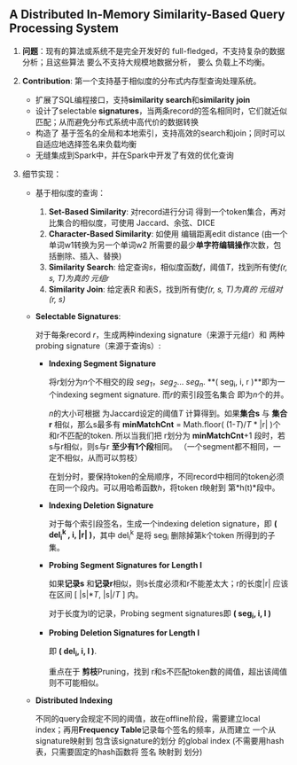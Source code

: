 ## A Distributed In-Memory Similarity-Based Query Processing System

1. **问题**：现有的算法或系统不是完全开发好的 full-fledged，不支持复杂的数据分析；且这些算法 要么不支持大规模地数据分析， 要么 负载上不均衡。
2. **Contribution**: 第一个支持基于相似度的分布式内存型查询处理系统。
   - 扩展了SQL编程接口，支持**similarity search**和**similarity join**
   - 设计了selectable **signatures**，当两条record的签名相同时，它们就近似匹配；从而避免分布式系统中高代价的数据转换
   - 构造了 基于签名的全局和本地索引，支持高效的search和join；同时可以自适应地选择签名来负载均衡
   - 无缝集成到Spark中，并在Spark中开发了有效的优化查询

3. 细节实现：

   - 基于相似度的查询：
     1. **Set-Based Similarity**: 对record进行分词 得到一个token集合，再对比集合的相似度，可使用 Jaccard、余弦、DICE
     2. **Character-Based Similarity**: 如使用 编辑距离edit distance (由一个单词w1转换为另一个单词w2 所需要的最少**单字符编辑操作**次数，包括删除、插入、替换)
     3. **Similarity Search**: 给定查询*s*，相似度函数*f*，阈值*T*，找到所有使*f(r, s, T)*为真的 元组*r*
     4. **Similarity Join**: 给定表R 和表S，找到所有使*f(r, s, T)*为真的 元组对*(r, s)*

   - **Selectable Signatures**: 

     对于每条record *r*，生成两种indexing signature（来源于元组r）和 两种probing signature（来源于查询s）: 

     - **Indexing Segment Signature**

       将*r*划分为*n*个不相交的段 *seg<sub>1</sub>*，*seg<sub>2</sub>*… *seg<sub>n</sub>*. **( seg<sub>i</sub>, i, r )**即为一个indexing segment signature. 而*r*的索引段签名集合 即为*n*个的并。

       *n*的大小可根据 为Jaccard设定的阈值*T* 计算得到。如果**集合s** 与 **集合r** 相似，那么s最多有 **minMatchCnt** = Math.floor( (1-*T*)/*T*  \* |r| )个 和r不匹配的token. 所以当我们把 r划分为 **minMatchCnt**+1 段时，若s与r相似，则s与r **至少有1个段**相同。 （一个segment都不相同，一定不相似，从而可以剪枝）

       在划分时，要保持token的全局顺序，不同record中相同的token必须在同一个段内。可以用哈希函数*h*，将token *t*映射到 第*h(t)*段中。

     - **Indexing Deletion Signature**

       对于每个索引段签名，生成一个indexing deletion signature，即 **( del<sub>i</sub><sup>k</sup> , i, |r| )**，其中 del<sub>i</sub><sup>k</sup> 是将 seg<sub>i</sub> 删除掉第k个token 所得到的子集。

     - **Probing Segment Signatures for Length l**

       如果**记录s** 和**记录r**相似，则s长度必须和r不能差太大；r的长度|r| 应该在区间 [ |s|\**T*, |s|/*T* ] 内。

       对于长度为l的记录，Probing segment signatures即  **( seg<sub>i</sub>, i, l )**

     - **Probing Deletion Signatures for Length l**

       即 **( del<sub>i</sub>, i, l )**.

       重点在于 **剪枝**Pruning，找到 r和s不匹配token数的阈值，超出该阈值则不可能相似。 

   - **Distributed Indexing**

     不同的query会规定不同的阈值，故在offline阶段，需要建立local index；再用**Frequency Table**记录每个签名的频率，从而建立 一个从signature映射到 包含该signature的划分 的global index (不需要用hash表，只需要固定的hash函数将 签名 映射到 划分)

   